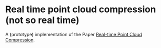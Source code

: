 # Real time point cloud compression (not so real time)

A (prototype) implementation of the Paper [Real-time Point Cloud Compression](https://ieeexplore.ieee.org/document/7354093).